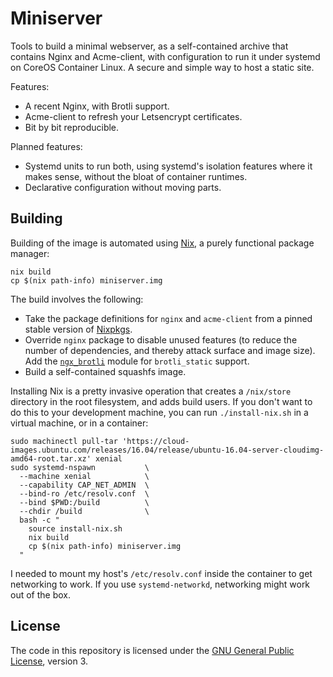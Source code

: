 # Miniserver

Tools to build a minimal webserver, as a self-contained archive that contains
Nginx and Acme-client, with configuration to run it under systemd on CoreOS
Container Linux. A secure and simple way to host a static site.

Features:

 * A recent Nginx, with Brotli support.
 * Acme-client to refresh your Letsencrypt certificates.
 * Bit by bit reproducible.

Planned features:

 * Systemd units to run both, using systemd's isolation features where it
   makes sense, without the bloat of container runtimes.
 * Declarative configuration without moving parts.

## Building

Building of the image is automated using [Nix][nix], a purely functional
package manager:

    nix build
    cp $(nix path-info) miniserver.img

The build involves the following:

 * Take the package definitions for `nginx` and `acme-client` from a pinned
   stable version of [Nixpkgs][nixpkgs].
 * Override `nginx` package to disable unused features (to reduce the number
   of dependencies, and thereby attack surface and image size). Add the
   [`ngx_brotli`][ngx-brotli] module for `brotli_static` support.
 * Build a self-contained squashfs image.

[nix]:        https://nixos.org/nix/
[nixpkgs]:    https://github.com/NixOS/nixpkgs
[ngx-brotli]: https://github.com/google/ngx_brotli

Installing Nix is a pretty invasive operation that creates a `/nix/store`
directory in the root filesystem, and adds build users. If you don't want to do
this to your development machine, you can run `./install-nix.sh` in a virtual
machine, or in a container:

    sudo machinectl pull-tar 'https://cloud-images.ubuntu.com/releases/16.04/release/ubuntu-16.04-server-cloudimg-amd64-root.tar.xz' xenial
    sudo systemd-nspawn           \
      --machine xenial            \
      --capability CAP_NET_ADMIN  \
      --bind-ro /etc/resolv.conf  \
      --bind $PWD:/build          \
      --chdir /build              \
      bash -c "
        source install-nix.sh
        nix build
        cp $(nix path-info) miniserver.img
      "

I needed to mount my host's `/etc/resolv.conf` inside the container to get
networking to work. If you use `systemd-networkd`, networking might work out
of the box.

## License

The code in this repository is licensed under the
[GNU General Public License][gplv3], version 3.

[gplv3]: https://www.gnu.org/licenses/gpl-3.0.html
